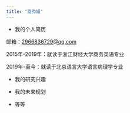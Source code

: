 ```yaml
---
title: "夏秀媚"
---
```


- 我的个人简历

邮箱：2966836729@qq.com

2015年-2019年：就读于浙江财经大学商务英语专业

2019年-至今：就读于北京语言大学语言病理学专业

- 我的研究兴趣

- 我的未来规划

- 等等
